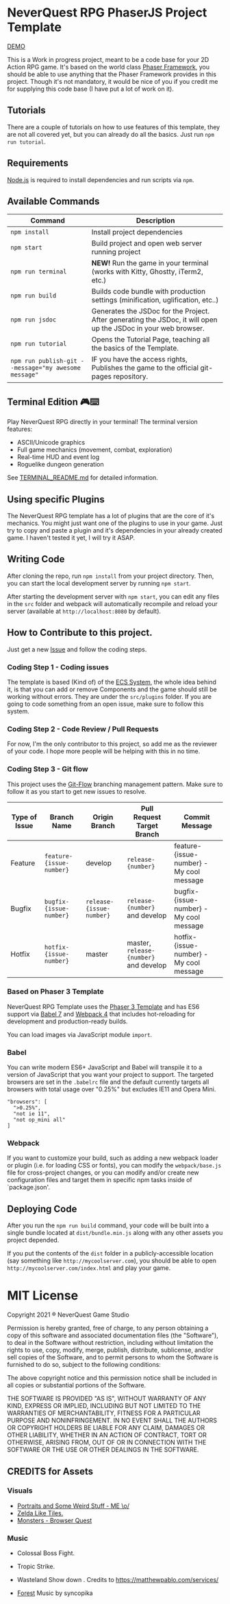 # NeverQuest RPG PhaserJS Project Template

[DEMO](https://gwicho38.github.io/neverquest/)

This is a Work in progress project, meant to be a code base for your 2D Action RPG game. It's based on the world class [Phaser Framework](https://phaser.io/), you should be able to use anything that the Phaser Framework provides in this project. Though it's not mandatory, it would be nice of you if you credit me for supplying this code base (I have put a lot of work on it).

## Tutorials

There are a couple of tutorials on how to use features of this template, they are not all covered yet, but you can already do all the basics. Just run
`npm run tutorial`.

## Requirements

[Node.js](https://nodejs.org) is required to install dependencies and run scripts via `npm`.

## Available Commands

| Command                                              | Description                                                                                                     |
| ---------------------------------------------------- | --------------------------------------------------------------------------------------------------------------- |
| `npm install`                                        | Install project dependencies                                                                                    |
| `npm start`                                          | Build project and open web server running project                                                               |
| `npm run terminal`                                   | **NEW!** Run the game in your terminal (works with Kitty, Ghostty, iTerm2, etc.)                                |
| `npm run build`                                      | Builds code bundle with production settings (minification, uglification, etc..)                                 |
| `npm run jsdoc`                                      | Generates the JSDoc for the Project. After generating the JSDoc, it will open up the JSDoc in your web browser. |
| `npm run tutorial`                                   | Opens the Tutorial Page, teaching all the basics of the Template.                                               |
| `npm run publish-git --message="my awesome message"` | IF you have the access rights, Publishes the game to the official git-pages repository.                         |

## Terminal Edition 🎮⌨️

Play NeverQuest RPG directly in your terminal! The terminal version features:

- ASCII/Unicode graphics
- Full game mechanics (movement, combat, exploration)
- Real-time HUD and event log
- Roguelike dungeon generation

See [TERMINAL_README.md](TERMINAL_README.md) for detailed information.

## Using specific Plugins

The NeverQuest RPG template has a lot of plugins that are the core of it's mechanics. You might just want one of the plugins to use in your game. Just try to copy and paste a plugin and it's dependencies in your already created game. I haven't tested it yet, I will try it ASAP.

## Writing Code

After cloning the repo, run `npm install` from your project directory. Then, you can start the local development
server by running `npm start`.

After starting the development server with `npm start`, you can edit any files in the `src` folder
and webpack will automatically recompile and reload your server (available at `http://localhost:8080`
by default).

## How to Contribute to this project.

Just get a new [Issue](https://github.com/gwicho38/neverquest/issues) and follow the coding steps.

### Coding Step 1 - Coding issues

The template is based (Kind of) of the [ECS System](https://pt.wikipedia.org/wiki/Entity-component-system), the whole idea behind it, is that you can add or remove Components and the game should still be working without errors. They are under the `src/plugins` folder. If you are going to code something from an open issue, make sure to follow this system.

### Coding Step 2 - Code Review / Pull Requests

For now, I'm the only contributor to this project, so add me as the reviewer of your code. I hope more people will be helping with this in no time.

### Coding Step 3 - Git flow

This project uses the [Git-Flow](https://danielkummer.github.io/git-flow-cheatsheet/) branching management pattern. Make sure to follow it as you start to get new issues to resolve.

| Type of Issue | Branch Name              | Origin Branch            | Pull Request Target Branch             | Commit Message                           |
| ------------- | ------------------------ | ------------------------ | -------------------------------------- | ---------------------------------------- |
| Feature       | `feature-{issue-number}` | develop                  | `release-{number}`                     | feature-{issue-number} - My cool message |
| Bugfix        | `bugfix-{issue-number}`  | `release-{issue-number}` | `release-{number}` and develop         | bugfix-{issue-number} - My cool message  |
| Hotfix        | `hotfix-{issue-number}`  | master                   | master, `release-{number}` and develop | hotfix-{issue-number} - My cool message  |

### Based on Phaser 3 Template

NeverQuest RPG Template uses the [Phaser 3 Template](https://github.com/photonstorm/phaser3-project-template) and has ES6 support via [Babel 7](https://babeljs.io/) and [Webpack 4](https://webpack.js.org/) that includes hot-reloading for development and production-ready builds.

You can load images via JavaScript module `import`.

### Babel

You can write modern ES6+ JavaScript and Babel will transpile it to a version of JavaScript that you
want your project to support. The targeted browsers are set in the `.babelrc` file and the default currently
targets all browsers with total usage over "0.25%" but excludes IE11 and Opera Mini.

```
"browsers": [
  ">0.25%",
  "not ie 11",
  "not op_mini all"
]
```

### Webpack

If you want to customize your build, such as adding a new webpack loader or plugin (i.e. for loading CSS or fonts), you can
modify the `webpack/base.js` file for cross-project changes, or you can modify and/or create
new configuration files and target them in specific npm tasks inside of `package.json'.

## Deploying Code

After you run the `npm run build` command, your code will be built into a single bundle located at
`dist/bundle.min.js` along with any other assets you project depended.

If you put the contents of the `dist` folder in a publicly-accessible location (say something like `http://mycoolserver.com`),
you should be able to open `http://mycoolserver.com/index.html` and play your game.

# MIT License

Copyright 2021 ® NeverQuest Game Studio

Permission is hereby granted, free of charge, to any person obtaining a copy of this software and associated documentation files (the "Software"), to deal in the Software without restriction, including without limitation the rights to use, copy, modify, merge, publish, distribute, sublicense, and/or sell copies of the Software, and to permit persons to whom the Software is furnished to do so, subject to the following conditions:

The above copyright notice and this permission notice shall be included in all copies or substantial portions of the Software.

THE SOFTWARE IS PROVIDED "AS IS", WITHOUT WARRANTY OF ANY KIND, EXPRESS OR IMPLIED, INCLUDING BUT NOT LIMITED TO THE WARRANTIES OF MERCHANTABILITY, FITNESS FOR A PARTICULAR PURPOSE AND NONINFRINGEMENT. IN NO EVENT SHALL THE AUTHORS OR COPYRIGHT HOLDERS BE LIABLE FOR ANY CLAIM, DAMAGES OR OTHER LIABILITY, WHETHER IN AN ACTION OF CONTRACT, TORT OR OTHERWISE, ARISING FROM, OUT OF OR IN CONNECTION WITH THE SOFTWARE OR THE USE OR OTHER DEALINGS IN THE SOFTWARE.

## CREDITS for Assets

### Visuals

- [Portraits and Some Weird Stuff - ME \o/](https://www.instagram.com/javascriptgames/)
- [Zelda Like Tiles.](https://opengameart.org/content/zelda-like-tilesets-and-sprites)
- [Monsters - Browser Quest](https://github.com/mozilla/BrowserQuest)

### Music

- Colossal Boss Fight.
- Tropic Strike.
- Wasteland Show down .
  Credits to https://matthewpablo.com/services/

- [Forest](https://opengameart.org/content/forest) Music by syncopika
